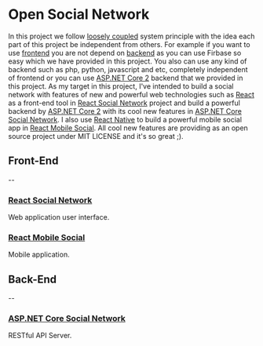 # Open Social Network

In this project we follow [loosely coupled](https://en.wikipedia.org/wiki/Loose_coupling) system principle with the idea each part of this project be independent from others. For example if you want to use [frontend](https://en.wikipedia.org/wiki/Front_and_back_ends) you are not depend on [backend](https://en.wikipedia.org/wiki/Front_and_back_ends) as you can use Firbase so easy which we have provided in this project. You also can use any kind of backend such as php, python, javascript and etc, completely independent of frontend or you can use [ASP.NET Core 2](https://docs.microsoft.com/en-us/dotnet/core/) backend that we provided in this project.
As my target in this project, I've intended to build a social network with features of new and powerful web technologies such as [React](https://facebook.github.io/react/) as a front-end tool in [React Social Network](https://github.com/Qolzam/react-social-network) project and build a powerful backend by [ASP.NET Core 2](https://docs.microsoft.com/en-us/dotnet/core/)  with its cool new features in [ASP.NET Core Social Network](https://github.com/Qolzam/aspnet-core-social-network). I also use [React Native](https://facebook.github.io/react-native/) to build a powerful mobile social app in [React Mobile Social](https://github.com/Qolzam/react-mobile-social). All cool new features are providing as an open source project under MIT LICENSE and it's so great ;).


## Front-End
--
### [React Social Network](https://github.com/Qolzam/react-social-network)
Web application user interface.

### [React Mobile Social](https://github.com/Qolzam/react-mobile-social)
Mobile application.

## Back-End
--
### [ASP.NET Core Social Network](https://github.com/Qolzam/aspnet-core-social-network)
RESTful API Server.

